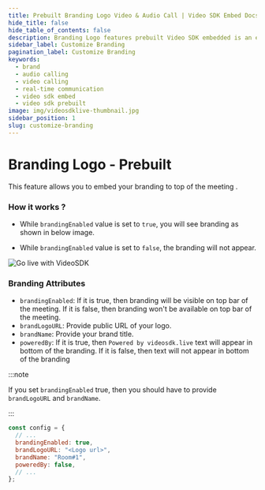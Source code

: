 ```yaml
---
title: Prebuilt Branding Logo Video & Audio Call | Video SDK Embed Docs
hide_title: false
hide_table_of_contents: false
description: Branding Logo features prebuilt Video SDK embedded is an easy-to-use video calling API. Video SDK Prebuilt makes it easy for developers to add video calls 10 in minutes to any website or app.
sidebar_label: Customize Branding
pagination_label: Customize Branding
keywords:
  - brand
  - audio calling
  - video calling
  - real-time communication
  - video sdk embed
  - video sdk prebuilt
image: img/videosdklive-thumbnail.jpg
sidebar_position: 1
slug: customize-branding
---
```


# Branding Logo - Prebuilt

This feature allows you to embed your branding to top of the meeting .

### How it works ?

- While `brandingEnabled` value is set to `true`, you will see branding as shown in below image.

- While `brandingEnabled` value is set to `false`, the branding will not appear.

![Go live with VideoSDK](/img/prebuilt/prebuilt-branding.png)

### Branding Attributes

- `brandingEnabled`: If it is true, then branding will be visible on top bar of the meeting. If it is false, then branding won't be available on top bar of the meeting.
- `brandLogoURL`: Provide public URL of your logo.
- `brandName`: Provide your brand title.
- `poweredBy`: If it is true, then `Powered by videosdk.live` text will appear in bottom of the branding. If it is false, then text will not appear in bottom of the branding

:::note

If you set `brandingEnabled` true, then you should have to provide `brandLogoURL` and `brandName`.

:::

```js title="index.html"
const config = {
  // ...
  brandingEnabled: true,
  brandLogoURL: "<Logo url>",
  brandName: "Room#1",
  poweredBy: false,
  // ...
};
```
